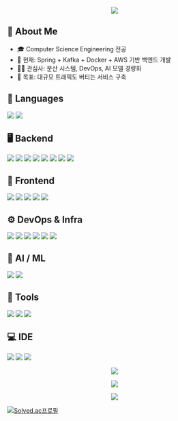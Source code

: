 <!-- header -->
<p align='center'>
  <img src="https://capsule-render.vercel.app/api?type=waving&color=gradient&gradient=8E2DE2,4A00E0,00F260&height=240&section=header&text=Welcome+to+Gyeongt%27s+GitHub&fontSize=52&fontAlignY=45&fontColor=FFFFFF&animation=wave&fontAlign=50"/>
</p>

## 🙋 About Me
- 🎓 Computer Science Engineering 전공
- 🔭 현재: Spring + Kafka + Docker + AWS 기반 백엔드 개발
- 🧑‍💻 관심사: 분산 시스템, DevOps, AI 모델 경량화
- 🎯 목표: 대규모 트래픽도 버티는 서비스 구축

<!-- 기술 스택 -->
## 📌 Languages
<p>
  <img src="https://img.shields.io/badge/Java-b07219?style=flat-square&logo=openjdk&logoColor=white"/>
  <img src="https://img.shields.io/badge/Python-3776AB?style=flat-square&logo=python&logoColor=white"/>
</p>

## 🖥 Backend
<p>
  <img src="https://img.shields.io/badge/Spring Boot-6DB33F?style=flat-square&logo=springboot&logoColor=white"/>
  <img src="https://img.shields.io/badge/Spring Data JPA-6DB33F?style=flat-square&logo=spring&logoColor=white"/>
  <img src="https://img.shields.io/badge/MyBatis-FF6A00?style=flat-square&logoColor=white"/>
  <img src="https://img.shields.io/badge/MySQL-4479A1?style=flat-square&logo=mysql&logoColor=white"/>
  <img src="https://img.shields.io/badge/Redis-DC382D?style=flat-square&logo=redis&logoColor=white"/>
  <img src="https://img.shields.io/badge/Kafka-231F20?style=flat-square&logo=apachekafka&logoColor=white"/>
  <img src="https://img.shields.io/badge/Django-092E20?style=flat-square&logo=django&logoColor=white"/>
  <img src="https://img.shields.io/badge/Flask-000000?style=flat-square&logo=flask&logoColor=white"/>
</p>

## 🎨 Frontend
<p>
  <img src="https://img.shields.io/badge/HTML5-E34F26?style=flat-square&logo=html5&logoColor=white"/>
  <img src="https://img.shields.io/badge/CSS3-1572B6?style=flat-square&logo=css3&logoColor=white"/>
  <img src="https://img.shields.io/badge/JavaScript-F7DF1E?style=flat-square&logo=javascript&logoColor=white"/>
  <img src="https://img.shields.io/badge/React-61DAFB?style=flat-square&logo=react&logoColor=white"/>
  <img src="https://img.shields.io/badge/React Native-61DAFB?style=flat-square&logo=react&logoColor=white"/>
</p>

## ⚙️ DevOps & Infra
<p>
  <img src="https://img.shields.io/badge/Docker-2496ED?style=flat-square&logo=docker&logoColor=white"/>
  <img src="https://img.shields.io/badge/Nginx-009639?style=flat-square&logo=nginx&logoColor=white"/>
  <img src="https://img.shields.io/badge/GitHub Actions-2088FF?style=flat-square&logo=githubactions&logoColor=white"/>
  <img src="https://img.shields.io/badge/AWS-232F3E?style=flat-square&logo=amazonaws&logoColor=white"/>
  <img src="https://img.shields.io/badge/Prometheus-E6522C?style=flat-square&logo=prometheus&logoColor=white"/>
  <img src="https://img.shields.io/badge/Grafana-F46800?style=flat-square&logo=grafana&logoColor=white"/>
</p>

## 🤖 AI / ML
<p>
  <img src="https://img.shields.io/badge/OpenCV-5C3EE8?style=flat-square&logo=opencv&logoColor=white"/>
  <img src="https://img.shields.io/badge/PyTorch-EE4C2C?style=flat-square&logo=pytorch&logoColor=white"/>
</p>

## 🔧 Tools
<p>
  <img src="https://img.shields.io/badge/Git-F05032?style=flat-square&logo=git&logoColor=white"/>
  <img src="https://img.shields.io/badge/GitHub-181717?style=flat-square&logo=github&logoColor=white"/>
  <img src="https://img.shields.io/badge/Postman-FF6C37?style=flat-square&logo=postman&logoColor=white"/>
</p>

## 💻 IDE
<p>
  <img src="https://img.shields.io/badge/VSCode-007ACC?style=flat-square&logo=visualstudiocode&logoColor=white"/>  
  <img src="https://img.shields.io/badge/IntelliJ IDEA-000000?style=flat-square&logo=intellijidea&logoColor=white"/>  
  <img src="https://img.shields.io/badge/Eclipse-2C2255?style=flat-square&logo=eclipse&logoColor=white"/>  
</p>

<!-- GitHub Stats -->
<p align="center">
  <img src="https://github-readme-stats.vercel.app/api?username=gyeongt&show_icons=true&theme=radical" />
</p>

<p align="center">
  <img src="https://github-readme-stats.vercel.app/api/top-langs/?username=gyeongt&layout=compact&theme=radical" />
</p>

<p align="center">
  <img src="https://streak-stats.demolab.com?user=gyeongt&theme=radical&hide_border=true" />
</p>

[![Solved.ac프로필](http://mazassumnida.wtf/api/v2/generate_badge?boj=bgt753)](https://solved.ac/bgt753)
